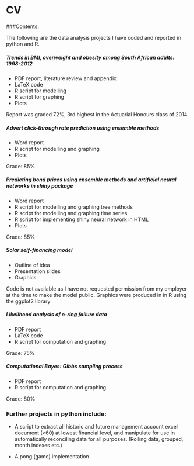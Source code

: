 # CV

###Contents:

The following are the data analysis projects I have coded and reported in python and R.

##### Trends in BMI, overweight and obesity among South African adults: 1998-2012
* PDF report, literature review and appendix
* LaTeX code
* R script for modelling
* R script for graphing
* Plots

Report was graded 72%, 3rd highest in the Actuarial Honours class of 2014. 

##### Advert click-through rate prediction using ensemble methods
* Word report
* R script for modelling and graphing
* Plots

Grade: 85%

##### Predicting bond prices using ensemble methods and artificial neural networks in shiny package
* Word report
* R script for modelling and graphing tree methods
* R script for modelling and graphing time series
* R script for implementing shiny neural network in HTML
* Plots

Grade: 85%

##### Solar self-financing model
* Outline of idea
* Presentation slides
* Graphics

Code is not available as I have not requested permission from my employer at the time to make the model public. Graphics were produced in in R using the ggplot2 library 

##### Likelihood analysis of o-ring failure data
* PDF report 
* LaTeX code
* R script for computation and graphing

Grade: 75%

##### Computational Bayes: Gibbs sampling process
* PDF report
* R script for computation and graphing

Grade: 80%

### Further projects in python include:

* A script to extract all historic and future management account excel document (>60) at lowest financial level, and manipulate for use in automatically reconciling data for all purposes. (Rolling data, grouped, month indexes etc.)

* A pong (game) implementation





